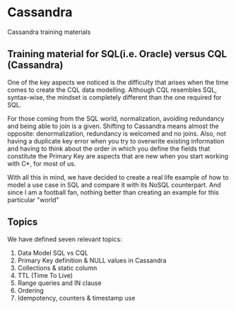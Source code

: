 # Cassandra
Cassandra training materials

## Training material for SQL(i.e. Oracle) versus CQL (Cassandra)
One of the key aspects we noticed is the difficulty that arises when the time comes to create the CQL data modelling. Although CQL resembles SQL, syntax-wise, the mindset is completely different than the one required for SQL. 

For those coming from the SQL world, normalization, avoiding redundancy and being able to join is a given. Shifting to Cassandra means almost the opposite: denormalization, redundancy is welcomed and no joins. Also, not having a duplicate key error when you try to overwrite existing information and having to think about the order in which you define the fields that constitute the Primary Key are aspects that are new when you start working with C*, for most of us.

With all this in mind, we have decided to create a real life example of how to model a use case in SQL and compare it with its NoSQL counterpart. And since I am a football fan, nothing better than creating an example for this particular "world" 

## Topics
We have defined seven relevant topics:
1. Data Model SQL vs CQL
2. Primary Key definition & NULL values in Cassandra
3. Collections & static column
4. TTL (Time To Live)
5. Range queries and IN clause
6. Ordering 
7. Idempotency, counters & timestamp use
